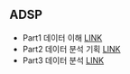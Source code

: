 ## ADSP

  - Part1 데이터 이해 [LINK](https://github.com/yunobro/BigData/tree/master/ADsP/Part1)
  - Part2 데이터 분석 기획 [LINK](https://github.com/yunobro/BigData/tree/master/ADsP/Part2)
  - Part3 데이터 분석 [LINK](https://github.com/yunobro/BigData/tree/master/ADsP/Part3)
